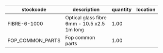 |stockcode|description|quantity|location|
|---------|-----------|--------|--------|
|FIBRE-6-1000|Optical glass fibre 6mm - 10.5 x2.5 1m long|1.00||
|FOP_COMMON_PARTS|Fop common parts|1.00||
